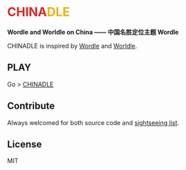 <h1><span style='color: rgb(220,38,38);'>CHINA</span><span style='color: rgb(234,179,8);'>DLE</span></h1>

**Wordle and Worldle on China —— 中国名胜定位主题 Wordle**

CHINADLE is inspired by [Wordle](https://www.powerlanguage.co.uk/wordle/) and [Worldle](https://worldle.teuteuf.fr/). 

## PLAY

Go > [CHINADLE](https://zxuuu.tech/CHINADLE)

## Contribute

Always welcomed for both source code and [sightseeing list](https://github.com/z0gSh1u/chinadle/blob/master/src/materials/sights.ts).

## License

MIT